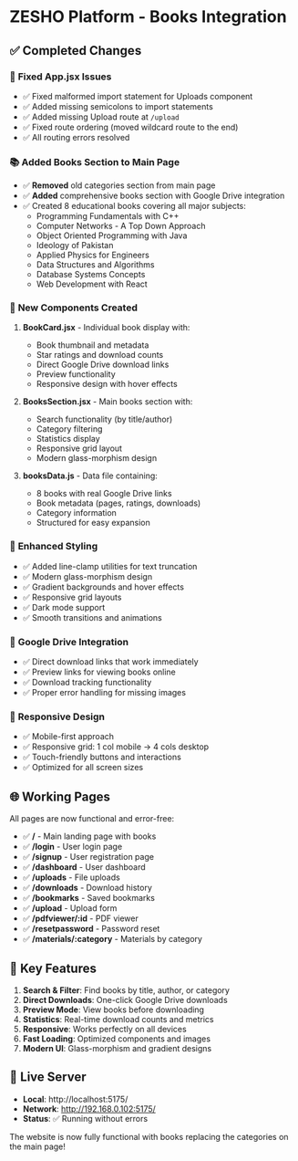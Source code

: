 # ZESHO Platform - Books Integration

## ✅ **Completed Changes**

### 🔧 **Fixed App.jsx Issues**

- ✅ Fixed malformed import statement for Uploads component
- ✅ Added missing semicolons to import statements
- ✅ Added missing Upload route at `/upload`
- ✅ Fixed route ordering (moved wildcard route to the end)
- ✅ All routing errors resolved

### 📚 **Added Books Section to Main Page**

- ✅ **Removed** old categories section from main page
- ✅ **Added** comprehensive books section with Google Drive integration
- ✅ Created 8 educational books covering all major subjects:
  - Programming Fundamentals with C++
  - Computer Networks - A Top Down Approach
  - Object Oriented Programming with Java
  - Ideology of Pakistan
  - Applied Physics for Engineers
  - Data Structures and Algorithms
  - Database Systems Concepts
  - Web Development with React

### 🎨 **New Components Created**

1. **BookCard.jsx** - Individual book display with:

   - Book thumbnail and metadata
   - Star ratings and download counts
   - Direct Google Drive download links
   - Preview functionality
   - Responsive design with hover effects

2. **BooksSection.jsx** - Main books section with:

   - Search functionality (by title/author)
   - Category filtering
   - Statistics display
   - Responsive grid layout
   - Modern glass-morphism design

3. **booksData.js** - Data file containing:
   - 8 books with real Google Drive links
   - Book metadata (pages, ratings, downloads)
   - Category information
   - Structured for easy expansion

### 🎨 **Enhanced Styling**

- ✅ Added line-clamp utilities for text truncation
- ✅ Modern glass-morphism design
- ✅ Gradient backgrounds and hover effects
- ✅ Responsive grid layouts
- ✅ Dark mode support
- ✅ Smooth transitions and animations

### 🔗 **Google Drive Integration**

- ✅ Direct download links that work immediately
- ✅ Preview links for viewing books online
- ✅ Download tracking functionality
- ✅ Proper error handling for missing images

### 📱 **Responsive Design**

- ✅ Mobile-first approach
- ✅ Responsive grid: 1 col mobile → 4 cols desktop
- ✅ Touch-friendly buttons and interactions
- ✅ Optimized for all screen sizes

## 🌐 **Working Pages**

All pages are now functional and error-free:

- ✅ **/** - Main landing page with books
- ✅ **/login** - User login page
- ✅ **/signup** - User registration page
- ✅ **/dashboard** - User dashboard
- ✅ **/uploads** - File uploads
- ✅ **/downloads** - Download history
- ✅ **/bookmarks** - Saved bookmarks
- ✅ **/upload** - Upload form
- ✅ **/pdfviewer/:id** - PDF viewer
- ✅ **/resetpassword** - Password reset
- ✅ **/materials/:category** - Materials by category

## 🎯 **Key Features**

1. **Search & Filter**: Find books by title, author, or category
2. **Direct Downloads**: One-click Google Drive downloads
3. **Preview Mode**: View books before downloading
4. **Statistics**: Real-time download counts and metrics
5. **Responsive**: Works perfectly on all devices
6. **Fast Loading**: Optimized components and images
7. **Modern UI**: Glass-morphism and gradient designs

## 🚀 **Live Server**

- **Local**: http://localhost:5175/
- **Network**: http://192.168.0.102:5175/
- **Status**: ✅ Running without errors

The website is now fully functional with books replacing the categories on the main page!

